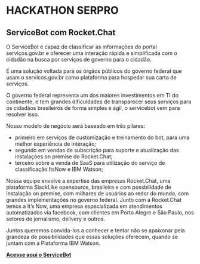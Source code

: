 # HACKATHON SERPRO

## ServiceBot com Rocket.Chat

O ServiceBot é capaz de classificar as informações do portal serviços.gov.br e oferecer uma interação rápida e simplificada com o cidadão na busca por serviços de governo para o cidadão.  

É uma solução voltada para os órgãos públicos do governo federal que usam o servicos.gov.br como plataforma para hospedar sua carta de serviços.

O governo federal representa um dos maiores investimentos em TI do continente, e tem grandes dificuldades de transparecer seus serviços para os cidadãos brasileiros de forma simples e ágil, o servicebot vem para resolver isso.

Nosso modelo de negócio será baseado em três pilares:  
- primeiro em serviços de customização e treinamento do bot, para uma melhor experiência de interação;  
- segundo em vendas de subscrição para suporte e atualização das instalações on premise do Rocket.Chat;  
- terceiro sobre a venda de SaaS para utilização do serviço de classificação ItsNow e IBM Watson;  

Nossa equipe envolve a expertise das empresas Rocket.Chat, uma plataforma SlackLike opensource, brasileira e com possbilidade de instalação on premise, com milhares de usuários ao redor do mundo, com grandes implementações no governo federal. Junto com a Rocket.Chat temos a It’s Now, uma empresa especializada em atendimentos automatizados via facebook, com clientes em Porto Alegre e São Paulo, nos setores de jornalismo, delivery e outros.

Juntos queremos convida-los a conhecer e tentar não se apaixonar pela grandeza de possibilidades que essas soluções oferecem, quando se juntam com a Plataforma IBM Watson.

**[Acesse aqui o ServiceBot](#)**
